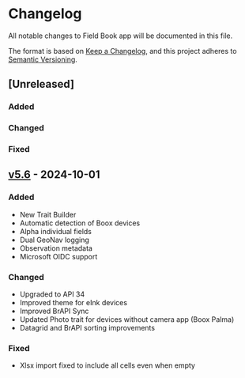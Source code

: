 # Changelog

All notable changes to Field Book app will be documented in this file.

The format is based on [Keep a Changelog](https://keepachangelog.com/en/1.1.0/),
and this project adheres to [Semantic Versioning](https://semver.org/spec/v2.0.0.html).

## [Unreleased]

### Added

### Changed

### Fixed

## [v5.6] - 2024-10-01

### Added
- New Trait Builder
- Automatic detection of Boox devices
- Alpha individual fields
- Dual GeoNav logging
- Observation metadata
- Microsoft OIDC support
  
### Changed
- Upgraded to API 34
- Improved theme for eInk devices
- Improved BrAPI Sync
- Updated Photo trait for devices without camera app (Boox Palma)
- Datagrid and BrAPI sorting improvements
  
### Fixed
- Xlsx import fixed to include all cells even when empty


[v5.6]: https://github.com/PhenoApps/Field-Book/releases/tag/v5.6.25
